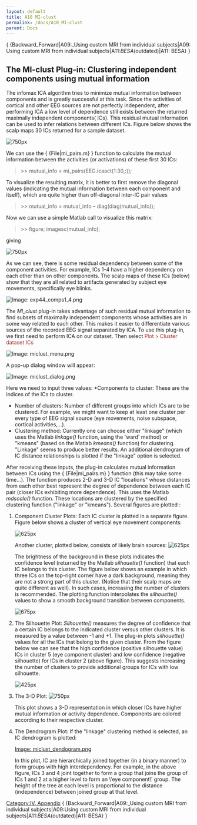 ```yaml
---
layout: default
title: A10 MI-clust
permalink: /docs/A10_MI-clust
parent: Docs
---
```


{ {Backward_Forward|A09:_Using custom MRI from individual
subjects|A09: Using custom MRI from individual
subjects|A11:_BESA_(outdated)|A11: BESA} }

## The MI-clust Plug-in: Clustering independent components using mutual information

The infomax ICA algorithm tries to minimize mutual information between
components and is greatly successful at this task. Since the activities
of cortical and other EEG sources are not perfectly independent, after
performing ICA a low level of dependence still exists between the
returned maximally independent components( ICs). This residual mutual
information can be used to infer relations between different ICs. Figure
below shows the scalp maps 30 ICs returned for a sample dataset.


![750px](/assets/images/_exp44_30_comps.png)


We can use the { {File|mi_pairs.m} } function to calculate the mutual
information between the activities (or activations) of these first 30
ICs:

> \>\> mutual_info = mi_pairs(EEG.icaact(1:30,:));


To visualize the resulting matrix, it is better to first remove the
diagonal values (indicating the mutual information between each
component and itself), which are quite higher than off-diagonal inter-IC
pair values

> \>\> mutual_info = mutual_info – diag(diag(mutual_info));


Now we can use a simple Matlab call to visualize this matrix:

> \>\> figure; imagesc(mutual_info);


giving


![750px](/assets/images/_exp44_mutual_info.png)



As we can see, there is some residual dependency between some of the
component activities. For example, ICs 1-4 have a higher dependency on
each other than on other components. The scalp maps of these ICs (below)
show that they are all related to artifacts generated by subject eye
movements, specifically eye blinks.


![Image: exp44_comps1_4.png](/assets/images/_exp44_comps1_4.png)



The *MI_clust* plug-in takes advantage of such residual mutual
information to find subsets of maximally independent components whose
activities are in some way related to each other. This makes it easier
to differentiate various sources of the recorded EEG signal separated by
ICA. To use this plug-in, we first need to perform ICA on our dataset.
Then select <font color=brown>Plot \> Cluster dataset ICs</font>


![Image: miclust_menu.png](/assets/images/_miclust_menu.png)



A pop-up dialog window will appear:


![Image: miclust_dialog.png](/assets/images/_miclust_dialog.png)



Here we need to input three values:
\*Components to cluster: These are the indices of the ICs to cluster.

  - Number of clusters: Number of different groups into which ICs are to
    be clustered. For example, we might want to keep at least one
    cluster per every type of EEG signal source (eye movements, noise
    subspace, cortical activities,...).
  - Clustering method: Currently one can choose either "linkage" (which
    uses the Matlab *linkage()* function, using the 'ward' method) or
    "kmeans" (based on the Matlab *kmeans()* function) for clustering.
    "Linkage" seems to produce better results. An additional dendrogram
    of IC distance relationships is plotted if the "linkage" option is
    selected.


After receiving these inputs, the plug-in calculates mutual information
between ICs using the { {File|mi_pairs.m} } function (this may take
some time...). The function produces 2-D and 3-D IC "locations" whose
distances from each other best represent the degree of dependence
between each IC pair (closer ICs exhibiting more dependence). This uses
the Matlab *mdscale()* function. These locations are clustered by the
specified clustering function ("linkage" or "kmeans"). Several figures
are plotted :


1.  Component Cluster Plots:
    Each IC cluster is plotted in a separate figure. Figure below shows
    a cluster of vertical eye movement components:

    ![625px](/assets/images/_eye_comp_cluster.png)

    Another cluster, plotted below, consists of likely brain sources:
    ![625px](/assets/images/_brain1_comp_cluster.png)

    The brightness of the background in these plots indicates the
    confidence level (returned by the Matlab *silhouette()* function)
    that each IC belongs to this cluster. The figure below shows an
    example in which three ICs on the top-right corner have a dark
    background, meaning they are not a strong part of this cluster.
    (Notice that their scalp maps are quite different as well). In such
    cases, increasing the number of clusters is recommended. The
    plotting function interpolates the *silhouette()* values to show a
    smooth background transition between components.

    ![675px](/assets/images/_background_example_comp_cluster.png)


2.  The Silhouette Plot:
    *Silhouette()* measures the degree of confidence that a certain IC
    belongs to the indicated cluster versus other clusters. It is
    measured by a value between -1 and +1. The plug-in plots
    *silhouette()* values for all the ICs that belong to the given
    cluster. From the figure below we can see that the high confidence
    (positive silhouette value) ICs in cluster 5 (eye component cluster)
    and low confidence (negative silhouette) for ICs in cluster 2 (above
    figure). This suggests increasing the number of clusters to provide
    additional groups for ICs with low silhouette.

    ![425px](/assets/images/_miclust_silh.png)

3.  The 3-D Plot:
    ![750px](/assets/images/_3d_comp_cluster.png)

    This plot shows a 3-D representation in which closer ICs have higher
    mutual information or activity dependence. Components are colored
    according to their respective cluster.

4.  The Dendrogram Plot:
    If the "linkage" clustering method is selected, an IC dendrogram is
    plotted:

    [Image:
    miclust_dendogram.png](/assets/images/_miclust_dendogram.png)

    In this plot, IC are hierarchically joined together (in a binary
    manner) to form groups with high interdependency. For example, in
    the above figure, ICs 3 and 4 joint together to form a group that
    joins the group of ICs 1 and 2 at a higher level to form an \\'eye
    component\\' group. The height of the tree at each level is
    proportional to the distance (independence) between joined group at
    that level.

[Category:IV. Appendix](/Category:IV._Appendix "wikilink") {
{Backward_Forward|A09:_Using custom MRI from individual
subjects|A09:Using custom MRI from individual
subjects|A11:_BESA_(outdated)|A11: BESA} }